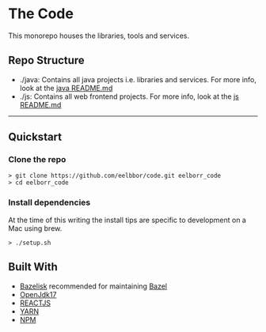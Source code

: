# The Code

This monorepo houses the libraries, tools and services.

## Repo Structure

- ./java: Contains all java projects i.e. libraries and services. For more info, look at the [java README.md](java/README.md)
- ./js: Contains all web frontend projects. For more info, look at the [js README.md](js/README.md)

------------
## Quickstart

### Clone the repo
```shell
> git clone https://github.com/eelbbor/code.git eelborr_code
> cd eelborr_code
```

### Install dependencies
At the time of this writing the install tips are specific to development on a Mac using brew.
```shell
> ./setup.sh
```

## Built With
* [Bazelisk](https://bazel.build/install/bazelisk) recommended for maintaining [Bazel](https://bazel.build/)
* [OpenJdk17](https://openjdk.org/projects/jdk/17/)
* [REACTJS](https://reactjs.org/)
* [YARN](https://yarnpkg.com/)
* [NPM](https://www.npmjs.com/)